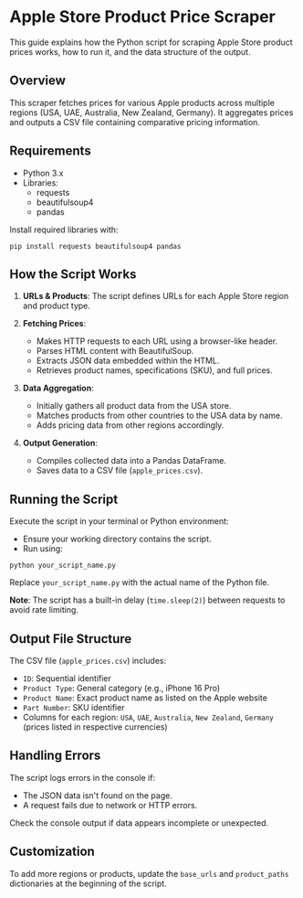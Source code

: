 # Apple Store Product Price Scraper

This guide explains how the Python script for scraping Apple Store product prices works, how to run it, and the data structure of the output.

## Overview

This scraper fetches prices for various Apple products across multiple regions (USA, UAE, Australia, New Zealand, Germany). It aggregates prices and outputs a CSV file containing comparative pricing information.

## Requirements

- Python 3.x
- Libraries:
  - requests
  - beautifulsoup4
  - pandas

Install required libraries with:

`pip install requests beautifulsoup4 pandas`

## How the Script Works

1. **URLs & Products**: The script defines URLs for each Apple Store region and product type.

2. **Fetching Prices**:
    - Makes HTTP requests to each URL using a browser-like header.
    - Parses HTML content with BeautifulSoup.
    - Extracts JSON data embedded within the HTML.
    - Retrieves product names, specifications (SKU), and full prices.

3. **Data Aggregation**:
    - Initially gathers all product data from the USA store.
    - Matches products from other countries to the USA data by name.
    - Adds pricing data from other regions accordingly.

4. **Output Generation**:
    - Compiles collected data into a Pandas DataFrame.
    - Saves data to a CSV file (`apple_prices.csv`).

## Running the Script

Execute the script in your terminal or Python environment:

- Ensure your working directory contains the script.
- Run using:

`python your_script_name.py`

Replace `your_script_name.py` with the actual name of the Python file.

**Note**: The script has a built-in delay (`time.sleep(2)`) between requests to avoid rate limiting.

## Output File Structure

The CSV file (`apple_prices.csv`) includes:

- `ID`: Sequential identifier
- `Product Type`: General category (e.g., iPhone 16 Pro)
- `Product Name`: Exact product name as listed on the Apple website
- `Part Number`: SKU identifier
- Columns for each region: `USA`, `UAE`, `Australia`, `New Zealand`, `Germany` (prices listed in respective currencies)

## Handling Errors

The script logs errors in the console if:
- The JSON data isn't found on the page.
- A request fails due to network or HTTP errors.

Check the console output if data appears incomplete or unexpected.

## Customization

To add more regions or products, update the `base_urls` and `product_paths` dictionaries at the beginning of the script.

